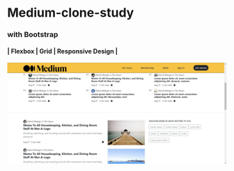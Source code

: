# Medium-clone-study

### with Bootstrap

#### | Flexbox | Grid | Responsive Design |

![Medium](ss.png)
